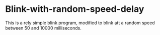 # Blink-with-random-speed-delay
This is a rely simple blink program, modified to blink att a random speed between 50 and 10000 milliseconds.
